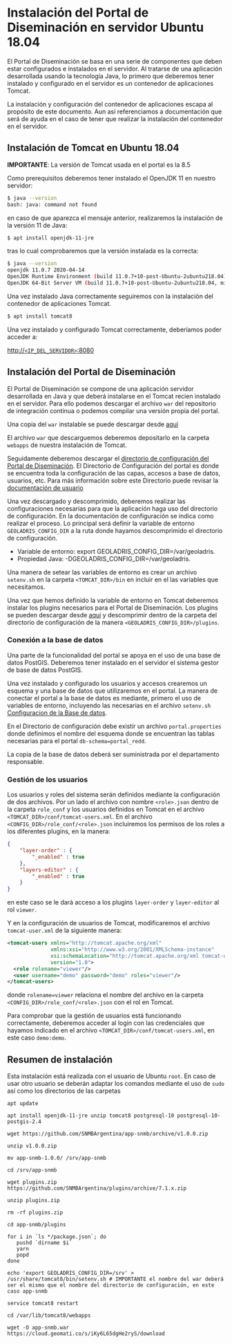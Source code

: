# Instalación del Portal de Diseminación en servidor Ubuntu 18.04

El Portal de Diseminación se basa en una serie de componentes que deben estar configurados e instalados en el servidor. Al tratarse de una aplicación desarrollada usando la tecnología Java, lo primero que deberemos tener instalado y configurado en el servidor es un contenedor de aplicaciones Tomcat. 

La instalación y configuración del contenedor de aplicaciones escapa al propósito de este documento. Aun así referenciamos a documentación que será de ayuda en el caso de tener que realizar la instalación del contenedor en el servidor.

## Instalación de Tomcat en Ubuntu 18.04

**IMPORTANTE**: La versión de Tomcat usada en el portal es la 8.5

Como prerequisitos deberemos tener instalado el OpenJDK 11 en nuestro servidor:

```bash
$ java --version
bash: java: command not found
```

en caso de que aparezca el mensaje anterior, realizaremos la instalación de la versión 11 de Java:

```bash
$ apt install openjdk-11-jre
```

tras lo cual comprobaremos que la versión instalada es la correcta:

```bash
$ java --version
openjdk 11.0.7 2020-04-14
OpenJDK Runtime Environment (build 11.0.7+10-post-Ubuntu-2ubuntu218.04)
OpenJDK 64-Bit Server VM (build 11.0.7+10-post-Ubuntu-2ubuntu218.04, mixed mode, sharing)

```

Una vez instalado Java correctamente seguiremos con la instalación del contenedor de aplicaciones Tomcat.

```bash
$ apt install tomcat8
```
Una vez instalado y configurado Tomcat correctamente, deberíamos poder acceder a:

[http://`<IP_DEL_SERVIDOR>`:8080](http://<IP_DEL_SERVIDOR>:8080)

## Instalación del Portal de Diseminación

El Portal de Diseminación se compone de una aplicación servidor desarrollada en Java y que deberá instalarse en el Tomcat recien instalado en el servidor. Para ello podemos descargar el archivo ```war``` del repositorio de integración continua o podemos compilar una versión propia del portal.

Una copia del `war` instalable se puede descargar desde [aquí](https://cloud.geomati.co/s/Hm79DPMqAYHSDLx)

El archivo `war` que descarguemos deberemos depositarlo en la carpeta `webapps` de nuestra instalación de Tomcat.

Seguidamente deberemos descargar el [directorio de configuración del Portal de Diseminación](https://github.com/SNMBArgentina/app-snmb/archive/v1.0.0.zip). El Directorio de Configuración del portal es donde se encuentra toda la configuración de las capas, accesos a base de datos, usuarios, etc. Para más información sobre este Directorio puede revisar la [documentación de usuario](config.md)

Una vez descargado y descomprimido, deberemos realizar las configuraciones necesarias para que la aplicación haga uso del directorio de configuración. En la documentación de configuración se indica como realizar el proceso. Lo principal será definir la variable de entorno `GEOLADRIS_CONFIG_DIR` a la ruta donde hayamos descomprimido el directorio de configuración.

* Variable de entorno: export GEOLADRIS_CONFIG_DIR=/var/geoladris.
* Propiedad Java: -DGEOLADRIS_CONFIG_DIR=/var/geoladris.

Una manera de setear las variables de entorno es crear un archivo `setenv.sh` en la carpeta `<TOMCAT_DIR>/bin` en incluir en el las variables que necesitamos.

Una vez que hemos definido la variable de entorno en Tomcat deberemos instalar los plugins necesarios para el Portal de Diseminación. Los plugins se pueden descargar desde [aquí](https://cloud.geomati.co/s/DyTpMRZMyipRrF7) y descomprimir dentro de la carpeta del directorio de configuración de la manera `<GEOLADRIS_CONFIG_DIR>/plugins`.

### Conexión a la base de datos

Una parte de la funcionalidad del portal se apoya en el uso de una base de datos PostGIS. Deberemos tener instalado en el servidor el sistema gestor de base de datos PostGIS.

Una vez instalado y configurado los usuarios y accesos crearemos un esquema y una base de datos que utilizaremos en el portal. La manera de conectar el portal a la base de datos es mediante, primero el uso de variables de entorno, incluyendo las necesarias en el archivo `setenv.sh` [Configuracion de la Base de datos](config.md#base-de-datos).

En el Directorio de configuración debe existir un archivo `portal.properties` donde definimos el nombre del esquema donde se encuentran las tablas necesarias para el portal `db-schema=portal_redd`.

La copia de la base de datos deberá ser suministrada por el departamento responsable.

### Gestión de los usuarios

Los usuarios y roles del sistema serán definidos mediante la configuración de dos archivos. Por un lado el archivo con nombre `<role>.json` dentro de la carpeta `role_conf` y los usuarios definidos en Tomcat en el archivo `<TOMCAT_DIR>/conf/tomcat-users.xml`. En el archivo `<CONFIG_DIR>/role_conf/<role>.json` incluiremos los permisos de los roles a los diferentes plugins, en la manera:

```json
{
	"layer-order" : {
		"_enabled" : true
	},
	"layers-editor" : {
		"_enabled" : true
	}
}
```

en este caso se le dará acceso a los plugins `layer-order` y `layer-editor` al rol `viewer`.

Y en la configuración de usuarios de Tomcat, modificaremos el archivo `tomcat-user.xml` de la siguiente manera:

```xml
<tomcat-users xmlns="http://tomcat.apache.org/xml"
              xmlns:xsi="http://www.w3.org/2001/XMLSchema-instance"
              xsi:schemaLocation="http://tomcat.apache.org/xml tomcat-users.xsd"
              version="1.0">
  <role rolename="viewer"/>
  <user username="demo" password="demo" roles="viewer"/>
</tomcat-users>
```

donde `rolename=viewer` relaciona el nombre del archivo en la carpeta `<CONFIG_DIR>/role_conf/<role>.json` con el rol en Tomcat.

Para comprobar que la gestión de usuarios está funcionando correctamente, deberemos acceder al login con las credenciales que hayamos indicado en el archivo `<TOMCAT_DIR>/conf/tomcat-users.xml`, en este caso `demo:demo`.

## Resumen de instalación

Esta instalación está realizada con el usuario de Ubuntu `root`. En caso de usar otro usuario se deberán adaptar los comandos mediante el uso de `sudo` así como los directorios de las carpetas

```
apt update

apt install openjdk-11-jre unzip tomcat8 postgresql-10 postgresql-10-postgis-2.4

wget https://github.com/SNMBArgentina/app-snmb/archive/v1.0.0.zip

unzip v1.0.0.zip

mv app-snmb-1.0.0/ /srv/app-snmb

cd /srv/app-snmb

wget plugins.zip https://github.com/SNMBArgentina/plugins/archive/7.1.x.zip

unzip plugins.zip

rm -rf plugins.zip

cd app-snmb/plugins

for i in `ls */package.json`; do
   pushd `dirname $i`
   yarn
   popd
done

echo 'export GEOLADRIS_CONFIG_DIR=/srv' > /usr/share/tomcat8/bin/setenv.sh # IMPORTANTE el nombre del war deberá ser el mismo que el nombre del directorio de configuración, en este caso app-snmb

service tomcat8 restart

cd /var/lib/tomcat8/webapps

wget -O app-snmb.war https://cloud.geomati.co/s/iKy6L65dgHe2ryS/download
```

